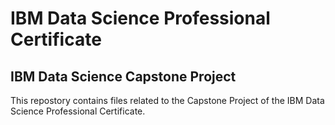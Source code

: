 # IBM Data Science Professional Certificate
## IBM Data Science Capstone Project
This repostory contains files related to the Capstone Project of the IBM Data Science Professional Certificate.
